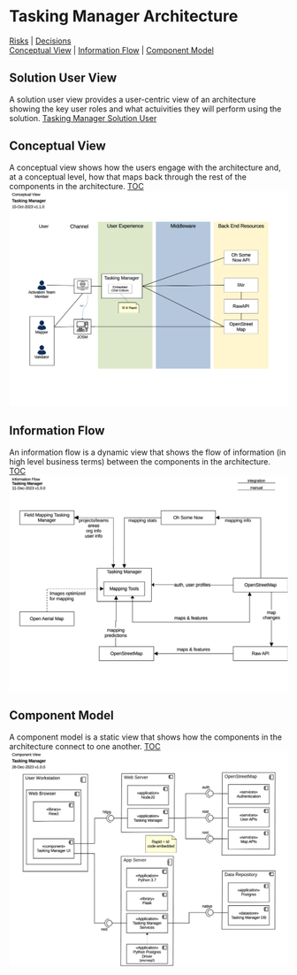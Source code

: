 # Tasking Manager Architecture
[Risks](Tasking%20Manager%20Risks.md) | [Decisions](Tasking%20Manager%20Decisions.md)<br/>
[Conceptual View](#conceptual-view) | [Information Flow](#information-flow) | [Component Model](#component-model)

## Solution User View
A solution user view provides a user-centric view of an architecture showing the key user roles and what actuivities they will perform using the solution.
[Tasking Manager Solution User](Tasking%20Manager%20Solution%20User.pdf)

## Conceptual View
A conceptual view shows how the users engage with the architecture and, at a conceptual level, how that maps back through the rest of the components in the architecture.
[TOC](#tasking-manager-architecture)
![Tasking Manager Conceptual](Tasking%20Manager%20Conceptual.png)

## Information Flow
An information flow is a dynamic view that shows the flow of information (in high level business terms) between the components in the architecture.
[TOC](#tasking-manager-architecture)
![Tasking Manager Information Flow](Tasking%20Manager%20Information%20Flow.png)

## Component Model 
A component model is a static view that shows how the components in the architecture connect to one another.
[TOC](#tasking-manager-architecture)
![Tasking Manager Component](Tasking%20Manager%20Component.png)


